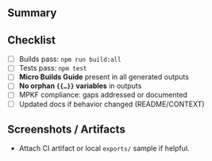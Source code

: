 ## Summary
<!-- What does this change do? -->

## Checklist
- [ ] Builds pass: `npm run build:all`
- [ ] Tests pass: `npm test`
- [ ] **Micro Builds Guide** present in all generated outputs
- [ ] **No orphan `{{…}}` variables** in outputs
- [ ] MPKF compliance: gaps addressed or documented
- [ ] Updated docs if behavior changed (README/CONTEXT)

## Screenshots / Artifacts
- Attach CI artifact or local `exports/` sample if helpful.
